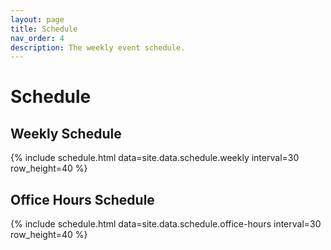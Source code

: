 ```yaml
---
layout: page
title: Schedule
nav_order: 4
description: The weekly event schedule.
---
```


# Schedule

## Weekly Schedule

{% include schedule.html data=site.data.schedule.weekly interval=30 row_height=40 %}

## Office Hours Schedule

{% include schedule.html data=site.data.schedule.office-hours interval=30 row_height=40 %}
